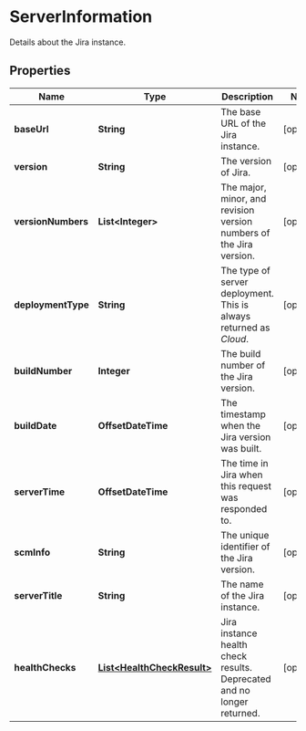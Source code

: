 

# ServerInformation

Details about the Jira instance.

## Properties

| Name | Type | Description | Notes |
|------------ | ------------- | ------------- | -------------|
|**baseUrl** | **String** | The base URL of the Jira instance. |  [optional] |
|**version** | **String** | The version of Jira. |  [optional] |
|**versionNumbers** | **List&lt;Integer&gt;** | The major, minor, and revision version numbers of the Jira version. |  [optional] |
|**deploymentType** | **String** | The type of server deployment. This is always returned as *Cloud*. |  [optional] |
|**buildNumber** | **Integer** | The build number of the Jira version. |  [optional] |
|**buildDate** | **OffsetDateTime** | The timestamp when the Jira version was built. |  [optional] |
|**serverTime** | **OffsetDateTime** | The time in Jira when this request was responded to. |  [optional] |
|**scmInfo** | **String** | The unique identifier of the Jira version. |  [optional] |
|**serverTitle** | **String** | The name of the Jira instance. |  [optional] |
|**healthChecks** | [**List&lt;HealthCheckResult&gt;**](HealthCheckResult.md) | Jira instance health check results. Deprecated and no longer returned. |  [optional] |




